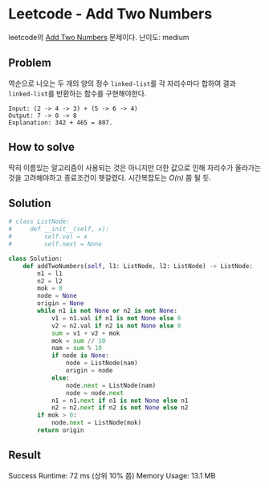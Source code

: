 # Leetcode - Add Two Numbers
leetcode의 [Add Two Numbers](https://leetcode.com/problems/add-two-numbers) 문제이다.
난이도: medium

## Problem
역순으로 나오는 두 개의 양의 정수 `linked-list`를 각 자리수마다 합하여 결과 `linked-list`를 반환하는 함수를 구현해야한다.

```
Input: (2 -> 4 -> 3) + (5 -> 6 -> 4)
Output: 7 -> 0 -> 8
Explanation: 342 + 465 = 807.
```

## How to solve
딱히 이름있는 알고리즘이 사용되는 것은 아니지만 더한 값으로 인해 자리수가 올라가는 것을 고려해야하고 종료조건이 헷갈렸다. 시간복잡도는 *O(n)* 쯤 될 듯.

## Solution
```py
# class ListNode:
#     def __init__(self, x):
#         self.val = x
#         self.next = None

class Solution:
    def addTwoNumbers(self, l1: ListNode, l2: ListNode) -> ListNode:
        n1 = l1
        n2 = l2
        mok = 0
        node = None
        origin = None
        while n1 is not None or n2 is not None:
            v1 = n1.val if n1 is not None else 0
            v2 = n2.val if n2 is not None else 0
            sum = v1 + v2 + mok
            mok = sum // 10
            nam = sum % 10
            if node is None:
                node = ListNode(nam)
                origin = node
            else:
                node.next = ListNode(nam)
                node = node.next
            n1 = n1.next if n1 is not None else n1
            n2 = n2.next if n2 is not None else n2
        if mok > 0:
            node.next = ListNode(mok)
        return origin
```

## Result
Success
Runtime: 72 ms (상위 10% 쯤)
Memory Usage: 13.1 MB